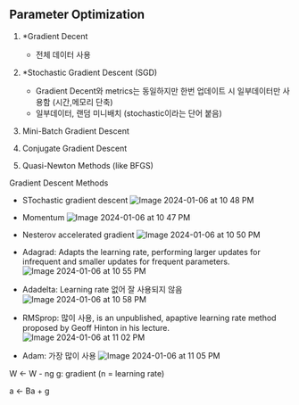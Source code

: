 
## Parameter Optimization
1. *Gradient Decent</br>
   - 전체 데이터 사용
2. *Stochastic Gradient Descent (SGD)</br>
   - Gradient Decent와 metrics는 동일하지만 한번 업데이트 시 일부데이터만 사용함 (시간,메모리 단축)
   - 일부데이터, 랜덤 미니배치 (stochastic이라는 단어 붙음)
   
4. Mini-Batch Gradient Descent</br>
5. Conjugate Gradient Descent</br>
6. Quasi-Newton Methods (like BFGS)</br>


Gradient Descent Methods
- STochastic gradient descent
![Image 2024-01-06 at 10 48 PM](https://github.com/scottmsoh/ref_ML/assets/112598791/058b0ca0-9c8a-485e-959e-8c43b2ac6de7)

- Momentum
![Image 2024-01-06 at 10 47 PM](https://github.com/scottmsoh/ref_ML/assets/112598791/fede7a48-ea1b-4631-bb04-a0dfbdd449cf)
  
- Nesterov accelerated gradient
![Image 2024-01-06 at 10 50 PM](https://github.com/scottmsoh/ref_ML/assets/112598791/34feaefd-dbd3-4f78-8438-f8af52e230f6)

- Adagrad: Adapts the learning rate, performing larger updates for infrequent and smaller updates for frequent parameters.
![Image 2024-01-06 at 10 55 PM](https://github.com/scottmsoh/ref_ML/assets/112598791/8b5ee20b-f85b-413a-81f9-f9f4b66a4a95)

- Adadelta: Learning rate 없어 잘 사용되지 않음
![Image 2024-01-06 at 10 58 PM](https://github.com/scottmsoh/ref_ML/assets/112598791/eaab6bfd-ae06-4e89-9ee4-8d9e482d6f7f)

- RMSprop: 많이 사용, is an unpublished, apaptive learning rate method proposed by Geoff Hinton in his lecture.
![Image 2024-01-06 at 11 02 PM](https://github.com/scottmsoh/ref_ML/assets/112598791/5049f3f0-019f-4cb8-8240-8b93c7f85b87)

- Adam: 가장 많이 사용
![Image 2024-01-06 at 11 05 PM](https://github.com/scottmsoh/ref_ML/assets/112598791/c00c1c54-ea21-4b11-9ee1-19fd9c4cfa0b)



W <- W - ng 
g: gradient (n = learning rate)

a <- Ba + g


